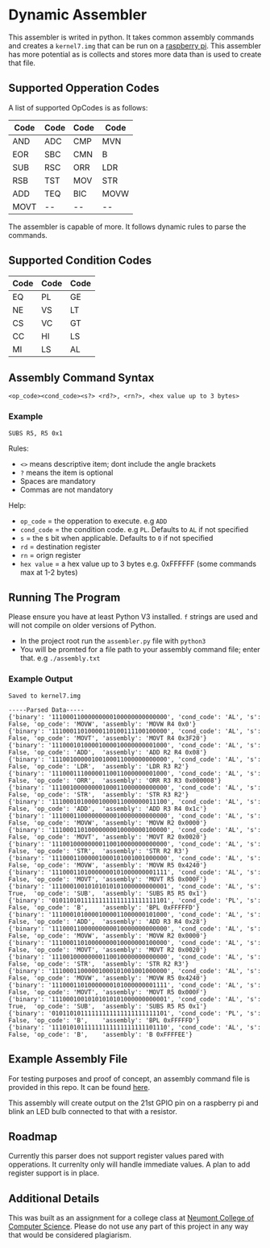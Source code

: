 # Dynamic Assembler

This assembler is writed in python. It takes common assembly commands and creates a `kernel7.img` that can be run on a [raspberry pi](https://www.raspberrypi.com/). This assembler has more potential as is collects and stores more data than is used to create that file.

## Supported Opperation Codes

A list of supported OpCodes is as follows:

| Code | Code | Code | Code |
| ---- | ---- | ---- | ---- |
| AND  | ADC  | CMP  | MVN  |
| EOR  | SBC  | CMN  | B    |
| SUB  | RSC  | ORR  | LDR  |
| RSB  | TST  | MOV  | STR  |
| ADD  | TEQ  | BIC  | MOVW |
| MOVT | --   | --   | --   |

The assembler is capable of more. It follows dynamic rules to parse the commands.

## Supported Condition Codes

| Code | Code | Code |
| ---- | ---- | ---- |
| EQ   | PL   | GE   |
| NE   | VS   | LT   |
| CS   | VC   | GT   |
| CC   | HI   | LS   |
| MI   | LS   | AL   |

## Assembly Command Syntax

`<op_code><cond_code><s?> <rd?>, <rn?>, <hex value up to 3 bytes>`

### Example

`SUBS R5, R5 0x1`

Rules:

- `<>` means descriptive item; dont include the angle brackets
- `?` means the item is optional
- Spaces are mandatory
- Commas are not mandatory

Help:

- `op_code` = the opperation to execute. e.g `ADD`
- `cond_code` = the condition code. e.g `PL`. Defaults to `AL` if not specified
- `s` = the s bit when applicable. Defaults to `0` if not specified
- `rd` = destination register
- `rn` = orign register
- `hex value` = a hex value up to 3 bytes e.g. 0xFFFFFF (some commands max at 1-2 bytes)

## Running The Program

Please ensure you have at least Python V3 installed. `f` strings are used and will not compile on older versions of Python.

- In the project root run the `assembler.py` file with `python3`
- You will be promted for a file path to your assembly command file; enter that. e.g `./assembly.txt`

### Example Output

```text
Saved to kernel7.img

-----Parsed Data-----
{'binary': '11100011000000000100000000000000', 'cond_code': 'AL', 's': False, 'op_code': 'MOVW', 'assembly': 'MOVW R4 0x0'}
{'binary': '11100011010000110100111100100000', 'cond_code': 'AL', 's': False, 'op_code': 'MOVT', 'assembly': 'MOVT R4 0x3F20'}
{'binary': '11100010100001000010000000001000', 'cond_code': 'AL', 's': False, 'op_code': 'ADD',  'assembly': 'ADD R2 R4 0x08'}
{'binary': '11100100000100100011000000000000', 'cond_code': 'AL', 's': False, 'op_code': 'LDR',  'assembly': 'LDR R3 R2'}
{'binary': '11100011100000110011000000001000', 'cond_code': 'AL', 's': False, 'op_code': 'ORR',  'assembly': 'ORR R3 R3 0x000008'}
{'binary': '11100100000000100011000000000000', 'cond_code': 'AL', 's': False, 'op_code': 'STR',  'assembly': 'STR R3 R2'}
{'binary': '11100010100001000011000000011100', 'cond_code': 'AL', 's': False, 'op_code': 'ADD',  'assembly': 'ADD R3 R4 0x1c'}
{'binary': '11100011000000000010000000000000', 'cond_code': 'AL', 's': False, 'op_code': 'MOVW', 'assembly': 'MOVW R2 0x0000'}
{'binary': '11100011010000000010000000100000', 'cond_code': 'AL', 's': False, 'op_code': 'MOVT', 'assembly': 'MOVT R2 0x0020'}
{'binary': '11100100000000110010000000000000', 'cond_code': 'AL', 's': False, 'op_code': 'STR',  'assembly': 'STR R2 R3'}
{'binary': '11100011000001000101001001000000', 'cond_code': 'AL', 's': False, 'op_code': 'MOVW', 'assembly': 'MOVW R5 0x4240'}
{'binary': '11100011010000000101000000001111', 'cond_code': 'AL', 's': False, 'op_code': 'MOVT', 'assembly': 'MOVT R5 0x000F'}
{'binary': '11100010010101010101000000000001', 'cond_code': 'AL', 's': True,  'op_code': 'SUB',  'assembly': 'SUBS R5 R5 0x1'}
{'binary': '01011010111111111111111111111101', 'cond_code': 'PL', 's': False, 'op_code': 'B',    'assembly': 'BPL 0xFFFFFD'}
{'binary': '11100010100001000011000000101000', 'cond_code': 'AL', 's': False, 'op_code': 'ADD',  'assembly': 'ADD R3 R4 0x28'}
{'binary': '11100011000000000010000000000000', 'cond_code': 'AL', 's': False, 'op_code': 'MOVW', 'assembly': 'MOVW R2 0x0000'}
{'binary': '11100011010000000010000000100000', 'cond_code': 'AL', 's': False, 'op_code': 'MOVT', 'assembly': 'MOVT R2 0x0020'}
{'binary': '11100100000000110010000000000000', 'cond_code': 'AL', 's': False, 'op_code': 'STR',  'assembly': 'STR R2 R3'}
{'binary': '11100011000001000101001001000000', 'cond_code': 'AL', 's': False, 'op_code': 'MOVW', 'assembly': 'MOVW R5 0x4240'}
{'binary': '11100011010000000101000000001111', 'cond_code': 'AL', 's': False, 'op_code': 'MOVT', 'assembly': 'MOVT R5 0x000F'}
{'binary': '11100010010101010101000000000001', 'cond_code': 'AL', 's': True,  'op_code': 'SUB',  'assembly': 'SUBS R5 R5 0x1'}
{'binary': '01011010111111111111111111111101', 'cond_code': 'PL', 's': False, 'op_code': 'B',    'assembly': 'BPL 0xFFFFFD'}
{'binary': '11101010111111111111111111101110', 'cond_code': 'AL', 's': False, 'op_code': 'B',    'assembly': 'B 0xFFFFEE'}
```

## Example Assembly File

For testing purposes and proof of concept, an assembly command file is provided in this repo. It can be found [here](https://github.com/CarterCobb/Assembler/blob/master/assembly.txt).

This assembly will create output on the 21st GPIO pin on a raspberry pi and blink an LED bulb connected to that with a resistor.

## Roadmap

Currently this parser does not support register values pared with opperations. It currenlty only will handle immediate values. A plan to add register support is in place.

## Additional Details

This was built as an assignment for a college class at [Neumont College of Computer Science](https://www.neumont.edu/). Please do not use any part of this project in any way that would be considered plagiarism.
